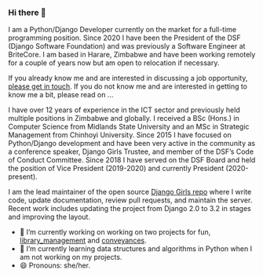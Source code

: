 ### Hi there 👋

I am a Python/Django Developer currently on the market for a full-time programming position. Since 2020 I have been the President of the DSF (Django Software Foundation) and was previously a Software Engineer at BriteCore. I am based in Harare, Zimbabwe and have been working remotely for a couple of years now but am open to relocation if necessary.

If you already know me and are interested in discussing a job opportunity, [please get in touch](anna@makarudze.com). If you do not know me and are interested in getting to know me a bit, please read on ...

I have over 12 years of experience in the ICT sector and previously held multiple positions in Zimbabwe and globally. I received a BSc (Hons.) in Computer Science from Midlands State University and an MSc in Strategic Management from Chinhoyi University.
Since 2015 I have focused on Python/Django development and have been very active in the community as a conference speaker, Django Girls Trustee, and member of the DSF’s Code of Conduct Committee. Since 2018 I have served on the DSF Board and held the position of Vice President (2019-2020) and currently President (2020-present).

I am the lead maintainer of the open source [Django Girls repo](https://github.com/DjangoGirls/djangogirls) where I write code, update documentation, review pull requests, and maintain the server. Recent work includes updating the project from Django 2.0 to 3.2 in stages and improving the layout.


- 🔭 I’m currently working on working on two projects for fun, [library_management](https://github.com/amakarudze/library_management) and [conveyances](https://github.com/amakarudze/conveyances).
- 🌱 I’m currently learning data structures and algorithms in Python when I am not working on my projects.
- 😄 Pronouns: she/her.

<!--
**amakarudze/amakarudze** is a ✨ _special_ ✨ repository because its `README.md` (this file) appears on your GitHub profile. 

Here are some ideas to get you started:

- 🔭 I’m currently working on ...
- 🌱 I’m currently learning ...
- 👯 I’m looking to collaborate on ...
- 🤔 I’m looking for help with ...
- 💬 Ask me about ...
- 📫 How to reach me: ...
- 😄 Pronouns: ...
- ⚡ Fun fact: ...
-->
